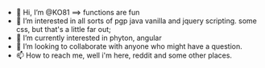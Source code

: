 - 👋 Hi, I’m @KO81 ==> functions are fun
- 👀 I’m interested in all sorts of pgp java vanilla and jquery scripting. some css, but that's a little far out;
- 🌱 I’m currently interested in phyton, angular
- 💞️ I’m looking to collaborate with anyone who might have a question.
- 📫 How to reach me, well i'm here, reddit and some other places.
<!---
KO81/KO81 is a ✨ special ✨ repository because its `README.md` (this file) appears on your GitHub profile.
You can click the Preview link to take a look at your changes.
all my files are free of charge for anyone anywhere. i'm not a high skilled programmer, i just make functions as i go.
for fun i'm currently fighting CSP on my home page :-). have fun while browsing.
sharing som discoveries, i made, or i find interesting.

next project is setting custom style properties to an elemnet without breaking strict style-src attribute (CSP).
looks like i made it, but further testing is needed.
--->
